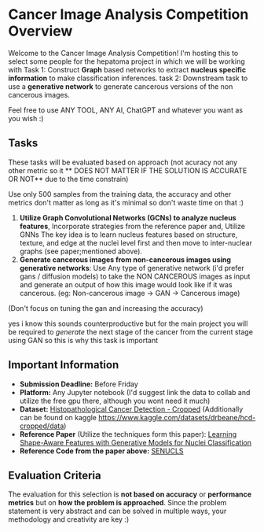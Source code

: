 # Cancer Image Analysis Competition Overview

Welcome to the Cancer Image Analysis Competition! I'm hosting this to select some people for the hepatoma project in which we will be working with Task 1: Construct **Graph** based networks to extract **nucleus specific information** to make classification inferences.
task 2: Downstream task to use a **generative network** to generate cancerous versions of the non cancerous images.

Feel free to use ANY TOOL, ANY AI, ChatGPT and whatever you want as you wish :)

## Tasks
These tasks will be evaluated based on approach (not acuracy not any other metric so it ** DOES NOT MATTER IF THE SOLUTION IS ACCURATE OR NOT** due to the time constrain) 

Use only 500 samples from the training data, the accuracy and other metrics don't matter as long as it's minimal so don't waste time on that :)

1. **Utilize Graph Convolutional Networks (GCNs) to analyze nucleus features**, Incorporate strategies from the reference paper and,
Utilize GNNs 
The key idea is to learn nucleus features based on structure, texture, and edge at the nuclei level first and then move to inter-nuclear graphs (see paper;mentioned above).<br>
2. **Generate cancerous images from non-cancerous images using generative networks**: Use Any type of generative network (i'd prefer gans / diffusion models) to take the NON CANCEROUS images as input and generate an output of how this image would look like if it was cancerous. 
(eg: Non-cancerous image -> GAN -> Cancerous image)<br>

(Don't focus on tuning the gan and increasing the accuracy)<br>

yes i know this sounds counterproductive but for the main project you will be required to *generate* the next stage of the cancer from the current stage using GAN so this is why this task is important <br>

## Important Information
- **Submission Deadline:** Before Friday
- **Platform:** Any Jupyter notebook (I'd suggest link the data to collab and utilize the free gpu there, although you wont need it much)
- **Dataset:** [Histopathological Cancer Detection - Cropped](https://drive.google.com/drive/folders/1T4De029U-OJAEEHCbym_efc2mdFox6S5?usp=sharing)
(Additionally can be found on kaggle https://www.kaggle.com/datasets/drbeane/hcd-cropped/data)
- **Reference Paper** (Utilize the techniques form this paper): [Learning Shape-Aware Features with Generative Models for Nuclei Classification](https://arxiv.org/abs/2302.11416)
- **Reference Code from the paper above:** [SENUCLS](https://github.com/Lewislou/SENUCLS/tree/main)

## Evaluation Criteria

The evaluation for this selection is **not based on accuracy** or **performance metrics** but on **how the problem is approached**. Since the problem statement is very abstract and can be solved in multiple ways, your methodology and creativity are key :)




